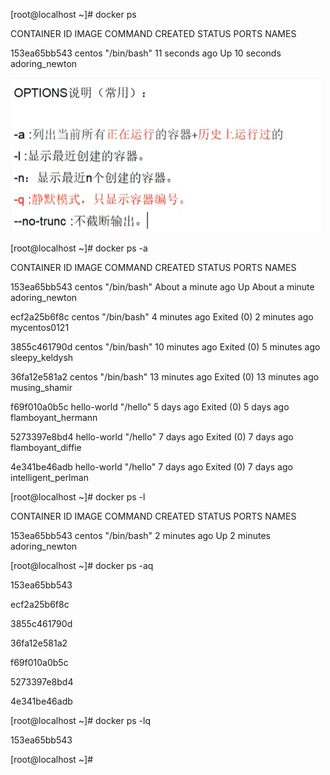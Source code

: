 \[root@localhost ~\]\# docker ps

CONTAINER ID        IMAGE               COMMAND             CREATED             STATUS              PORTS               NAMES

153ea65bb543        centos              "/bin/bash"         11 seconds ago      Up 10 seconds                           adoring\_newton

![](/assets/docker_ps.png)



\[root@localhost ~\]\# docker ps -a

CONTAINER ID        IMAGE               COMMAND             CREATED              STATUS                      PORTS               NAMES

153ea65bb543        centos              "/bin/bash"         About a minute ago   Up About a minute                               adoring\_newton

ecf2a25b6f8c        centos              "/bin/bash"         4 minutes ago        Exited \(0\) 2 minutes ago                        mycentos0121

3855c461790d        centos              "/bin/bash"         10 minutes ago       Exited \(0\) 5 minutes ago                        sleepy\_keldysh

36fa12e581a2        centos              "/bin/bash"         13 minutes ago       Exited \(0\) 13 minutes ago                       musing\_shamir

f69f010a0b5c        hello-world         "/hello"            5 days ago           Exited \(0\) 5 days ago                           flamboyant\_hermann

5273397e8bd4        hello-world         "/hello"            7 days ago           Exited \(0\) 7 days ago                           flamboyant\_diffie

4e341be46adb        hello-world         "/hello"            7 days ago           Exited \(0\) 7 days ago                           intelligent\_perlman



\[root@localhost ~\]\# docker ps -l

CONTAINER ID        IMAGE               COMMAND             CREATED             STATUS              PORTS               NAMES

153ea65bb543        centos              "/bin/bash"         2 minutes ago       Up 2 minutes                            adoring\_newton



\[root@localhost ~\]\# docker ps -aq

153ea65bb543

ecf2a25b6f8c

3855c461790d

36fa12e581a2

f69f010a0b5c

5273397e8bd4

4e341be46adb



\[root@localhost ~\]\# docker ps -lq

153ea65bb543

\[root@localhost ~\]\#



